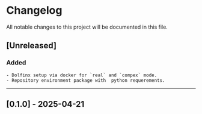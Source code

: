 # Changelog

All notable changes to this project will be documented in this file.

## [Unreleased]

### Added

    - Dolfinx setup via docker for `real` and `compex` mode.
    - Repository environment package with  python requerements.

---

## [0.1.0] - 2025-04-21
